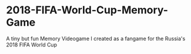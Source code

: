 # 2018-FIFA-World-Cup-Memory-Game
A tiny but fun Memory Videogame I created as a fangame for the Russia's 2018 FIFA World Cup
